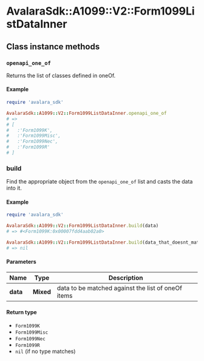 # AvalaraSdk::A1099::V2::Form1099ListDataInner

## Class instance methods

### `openapi_one_of`

Returns the list of classes defined in oneOf.

#### Example

```ruby
require 'avalara_sdk'

AvalaraSdk::A1099::V2::Form1099ListDataInner.openapi_one_of
# =>
# [
#   :'Form1099K',
#   :'Form1099Misc',
#   :'Form1099Nec',
#   :'Form1099R'
# ]
```

### build

Find the appropriate object from the `openapi_one_of` list and casts the data into it.

#### Example

```ruby
require 'avalara_sdk'

AvalaraSdk::A1099::V2::Form1099ListDataInner.build(data)
# => #<Form1099K:0x00007fdd4aab02a0>

AvalaraSdk::A1099::V2::Form1099ListDataInner.build(data_that_doesnt_match)
# => nil
```

#### Parameters

| Name | Type | Description |
| ---- | ---- | ----------- |
| **data** | **Mixed** | data to be matched against the list of oneOf items |

#### Return type

- `Form1099K`
- `Form1099Misc`
- `Form1099Nec`
- `Form1099R`
- `nil` (if no type matches)


